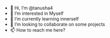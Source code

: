 - 👋 Hi, I’m @tanusha4
- 👀 I’m interested in Myself
- 🌱 I’m currently learning innerself
- 💞️ I’m looking to collaborate on some projects
- 📫 How to reach me here?

<!---
tanusha4/tanusha4 is a ✨ special ✨ repository because its `README.md` (this file) appears on your GitHub profile.
You can click the Preview link to take a look at your changes.
--->
